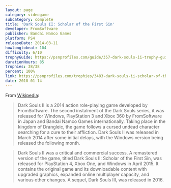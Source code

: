 ```yaml
---
layout: page
category: videogame
subcategory: complete
title: 'Dark Souls II: Scholar of the First Sin'
developer: FromSoftware
publisher: Bandai Namco Games
platform: PS4
releaseDate: 2014-03-11
howlongtobeat: 104
difficulty: 6/10
trophyGuide: https://psnprofiles.com/guide/357-dark-souls-ii-trophy-guide
durationHours: 85
trophies: 38/38
percent: 100%
link: https://psnprofiles.com/trophies/3483-dark-souls-ii-scholar-of-the-first-sin/barrelofjuice
date: 2018-01-14
---
```


From [Wikipedia](https://en.wikipedia.org/wiki/Dark_Souls_II):

> Dark Souls II is a 2014 action role-playing game developed by FromSoftware. The second instalment of the Dark Souls series, it was released for Windows, PlayStation 3 and Xbox 360 by FromSoftware in Japan and Bandai Namco Games internationally. Taking place in the kingdom of Drangleic, the game follows a cursed undead character searching for a cure to their affliction. Dark Souls II was released in March 2014 after some initial delays, with the Windows version being released the following month.

> Dark Souls II was a critical and commercial success. A remastered version of the game, titled Dark Souls II: Scholar of the First Sin, was released for PlayStation 4, Xbox One, and Windows in April 2015. It contains the original game and its downloadable content with upgraded graphics, expanded online multiplayer capacity, and various other changes. A sequel, Dark Souls III, was released in 2016.
